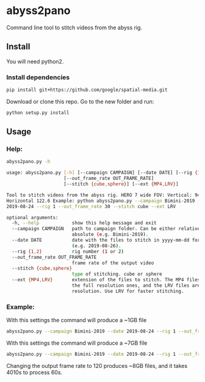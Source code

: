 # abyss2pano
Command line tool to stitch videos from the abyss rig.

## Install
You will need python2.

### Install dependencies

```bash
pip install git+https://github.com/google/spatial-media.git
```

Download or clone this repo. Go to the new folder and run:

```bash
python setup.py install
```

## Usage

### Help:

```bash
abyss2pano.py -h

usage: abyss2pano.py [-h] [--campaign CAMPAIGN] [--date DATE] [--rig {1,2}]
                     [--out_frame_rate OUT_FRAME_RATE]
                     [--stitch {cube,sphere}] [--ext {MP4,LRV}]

Tool to stitch videos from the abyss rig. HERO 7 wide FOV: Vertical: 94.4,
Horizontal 122.6 Example: python abyss2pano.py --campaign Bimini-2019 --date
2019-08-24 --rig 1 --out_frame_rate 30 --stitch cube --ext LRV

optional arguments:
  -h, --help            show this help message and exit
  --campaign CAMPAIGN   path to campaign folder. Can be either relative or
                        absolute (e.g. Bimini-2019).
  --date DATE           date with the files to stitch in yyyy-mm-dd format
                        (e.g. 2019-08-26).
  --rig {1,2}           rig number (1 or 2)
  --out_frame_rate OUT_FRAME_RATE
                        frame rate of the output video
  --stitch {cube,sphere}
                        type of stitching. cube or sphere
  --ext {MP4,LRV}       extension of the files to stitch. The MP4 files are
                        the full resolution ones, and the LRV files are low
                        resolution. Use LRV for faster stitching.

```

### Example:

With this settings the command will produce a ~1GB file
```bash
abyss2pano.py --campaign Bimini-2019 --date 2019-08-24 --rig 1 --out_frame_rate 30 --stitch cube --ext LRV
```

With this settings the command will produce a ~7GB file
```bash
abyss2pano.py --campaign Bimini-2019 --date 2019-08-24 --rig 1 --out_frame_rate 30 --stitch cube --ext MP4
```
Changing the output frame rate to 120 produces ~8GB files, and it takes 4010s to process 60s.
